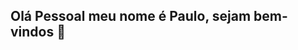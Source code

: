 ## Olá Pessoal meu nome é Paulo, sejam bem-vindos 👋

<!--
**machado10666/machado10666** é ✨ um repositório ✨ especial, pois se propõe a edificar os conhecimetos adiquiridos na Alura! *

- 🔭 Atualmente sou aposentado da Forças Armadas...
- 🌱 Eu estou estudando programção visando uma nova profissão...
- 👯 Estou procurando colaborar com exercícios e desafios das aulas...
- 🤔 Procuro ajuda e colabores dispostos a compartilhar seus conhecimentos...
- 💬 Se quiser saber algo, pergunte-me....
- 📫 Você pode me encontrar pelo email: fernandesmetal721@gmail.com
- ⚡ Sobre mim: Sou curioso, persistente, adoro ler e estudar algo novo
-->
